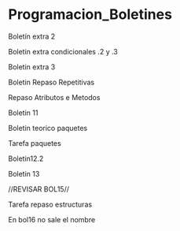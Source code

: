 # Programacion_Boletines

Boletín extra 2

Boletin extra condicionales .2 y .3

Boletin extra 3

Boletin Repaso Repetitivas

Repaso Atributos e Metodos

Boletin 11

Boletin teorico paquetes

Tarefa paquetes

Boletin12.2

Boletin 13

//REVISAR BOL15//

Tarefa repaso estructuras

En bol16 no sale el nombre

